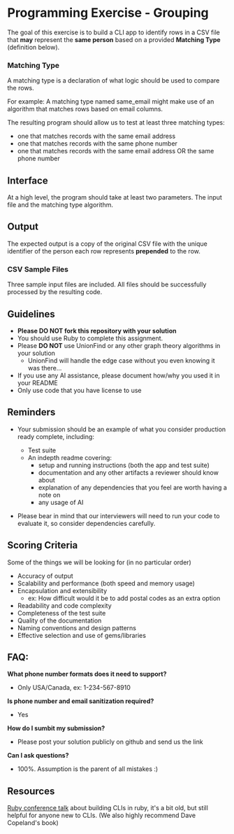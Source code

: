 # Programming Exercise - Grouping

The goal of this exercise is to build a CLI app to identify rows in a CSV file that
__may__ represent the __same person__ based on a provided __Matching Type__ (definition below).

### Matching Type

A matching type is a declaration of what logic should be used to compare the rows.

For example: A matching type named same_email might make use of an algorithm that
matches rows based on email columns.

The resulting program should allow us to test at least three matching types:
 - one that matches records with the same email address
 - one that matches records with the same phone number
 - one that matches records with the same email address OR the same phone number

## Interface

At a high level, the program should take at least two parameters. The input file
and the matching type algorithm.

## Output

The expected output is a copy of the original CSV file with the unique
identifier of the person each row represents __prepended__ to the row.

### CSV Sample Files

Three sample input files are included. All files should be successfully
processed by the resulting code.

## Guidelines

* **Please DO NOT fork this repository with your solution**
* You should use Ruby to complete this assignment.
* Please __DO NOT__ use UnionFind or any other graph theory algorithms in your solution
  * UnionFind will handle the edge case without you even knowing it was there...
* If you use any AI assistance, please document how/why you used it in your README
* Only use code that you have license to use

## Reminders

* Your submission should be an example of what you consider production ready complete, including:
  * Test suite
  * An indepth readme covering:
    * setup and running instructions (both the app and test suite)
    * documentation and any other artifacts a reviewer should know about
    * explanation of any dependencies that you feel are worth having a note on
    * any usage of AI

* Please bear in mind that our interviewers will need to run your code to evaluate it, so consider dependencies carefully.

## Scoring Criteria

Some of the things we will be looking for (in no particular order)

* Accuracy of output
* Scalability and performance (both speed and memory usage)
* Encapsulation and extensibility
  * ex: How difficult would it be to add postal codes as an extra option
* Readability and code complexity
* Completeness of the test suite
* Quality of the documentation
* Naming conventions and design patterns
* Effective selection and use of gems/libraries

## FAQ:

**What phone number formats does it need to support?**
* Only USA/Canada, ex: 1-234-567-8910

**Is phone number and email sanitization required?**
* Yes

**How do I sumbit my submission?**
* Please post your solution publicly on github and send us the link

**Can I ask questions?**
* 100%. Assumption is the parent of all mistakes :)

## Resources

[Ruby conference talk](https://www.youtube.com/watch?v=1ILEw6Qca3U) about building CLIs in ruby, it's a bit old, but still
helpful for anyone new to CLIs. (We also highly recommend Dave Copeland's book)

